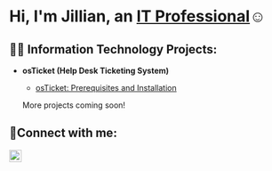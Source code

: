 <h1>Hi, I'm Jillian, an <a href="https://linkedin.com/in/jillian-mcdermott-2832b5313">IT Professional</a>☺</h1>

<h2>👨‍💻 Information Technology Projects:</h2>

- <b>osTicket (Help Desk Ticketing System)</b>
  - [osTicket: Prerequisites and Installation](https://github.com/JillianMcDermott/osTicket-prereq/blob/main/README.md)
 
  <p>
    More projects coming soon!
  </p>

<h2>🤳Connect with me:</h2>

[<img align="left" alt="Josh | LinkedIn" width="22px" src="https://cdn.jsdelivr.net/npm/simple-icons@v3/icons/linkedin.svg" />][linkedin]

[linkedin]: https://linkedin.com/in/jillian-mcdermott-2832b5313
